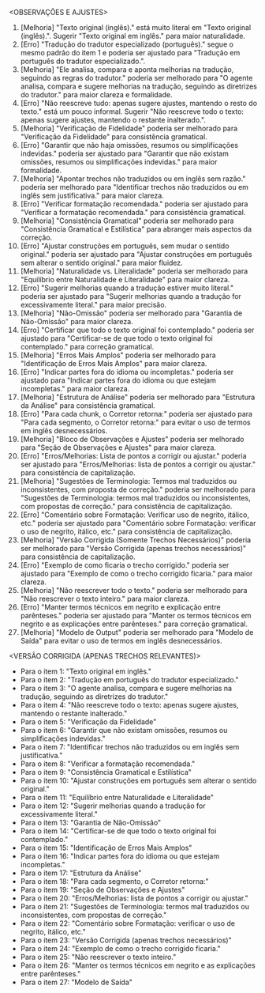 <OBSERVAÇÕES E AJUSTES>
1. [Melhoria] "Texto original (inglês)." está muito literal em "Texto original (inglês).". Sugerir "Texto original em inglês." para maior naturalidade.
2. [Erro] "Tradução do tradutor especializado (português)." segue o mesmo padrão do item 1 e poderia ser ajustado para "Tradução em português do tradutor especializado.".
3. [Melhoria] "Ele analisa, compara e aponta melhorias na tradução, seguindo as regras do tradutor." poderia ser melhorado para "O agente analisa, compara e sugere melhorias na tradução, seguindo as diretrizes do tradutor." para maior clareza e formalidade.
4. [Erro] "Não reescreve tudo: apenas sugere ajustes, mantendo o resto do texto." está um pouco informal. Sugerir "Não reescreve todo o texto: apenas sugere ajustes, mantendo o restante inalterado.".
5. [Melhoria] "Verificação de Fidelidade" poderia ser melhorado para "Verificação da Fidelidade" para consistência gramatical.
6. [Erro] "Garantir que não haja omissões, resumos ou simplificações indevidas." poderia ser ajustado para "Garantir que não existam omissões, resumos ou simplificações indevidas." para maior formalidade.
7. [Melhoria] "Apontar trechos não traduzidos ou em inglês sem razão." poderia ser melhorado para "Identificar trechos não traduzidos ou em inglês sem justificativa." para maior clareza.
8. [Erro] "Verificar formatação recomendada." poderia ser ajustado para "Verificar a formatação recomendada." para consistência gramatical.
9. [Melhoria] "Consistência Gramatical" poderia ser melhorado para "Consistência Gramatical e Estilística" para abranger mais aspectos da correção.
10. [Erro] "Ajustar construções em português, sem mudar o sentido original." poderia ser ajustado para "Ajustar construções em português sem alterar o sentido original." para maior fluidez.
11. [Melhoria] "Naturalidade vs. Literalidade" poderia ser melhorado para "Equilíbrio entre Naturalidade e Literalidade" para maior clareza.
12. [Erro] "Sugerir melhorias quando a tradução estiver muito literal." poderia ser ajustado para "Sugerir melhorias quando a tradução for excessivamente literal." para maior precisão.
13. [Melhoria] "Não-Omissão" poderia ser melhorado para "Garantia de Não-Omissão" para maior clareza.
14. [Erro] "Certificar que todo o texto original foi contemplado." poderia ser ajustado para "Certificar-se de que todo o texto original foi contemplado." para correção gramatical.
15. [Melhoria] "Erros Mais Amplos" poderia ser melhorado para "Identificação de Erros Mais Amplos" para maior clareza.
16. [Erro] "Indicar partes fora do idioma ou incompletas." poderia ser ajustado para "Indicar partes fora do idioma ou que estejam incompletas." para maior clareza.
17. [Melhoria] "Estrutura de Análise" poderia ser melhorado para "Estrutura da Análise" para consistência gramatical.
18. [Erro] "Para cada chunk, o Corretor retorna:" poderia ser ajustado para "Para cada segmento, o Corretor retorna:" para evitar o uso de termos em inglês desnecessários.
19. [Melhoria] "Bloco de Observações e Ajustes" poderia ser melhorado para "Seção de Observações e Ajustes" para maior clareza.
20. [Erro] "Erros/Melhorias: Lista de pontos a corrigir ou ajustar." poderia ser ajustado para "Erros/Melhorias: lista de pontos a corrigir ou ajustar." para consistência de capitalização.
21. [Melhoria] "Sugestões de Terminologia: Termos mal traduzidos ou inconsistentes, com proposta de correção." poderia ser melhorado para "Sugestões de Terminologia: termos mal traduzidos ou inconsistentes, com propostas de correção." para consistência de capitalização.
22. [Erro] "Comentário sobre Formatação: Verificar uso de negrito, itálico, etc." poderia ser ajustado para "Comentário sobre Formatação: verificar o uso de negrito, itálico, etc." para consistência de capitalização.
23. [Melhoria] "Versão Corrigida (Somente Trechos Necessários)" poderia ser melhorado para "Versão Corrigida (apenas trechos necessários)" para consistência de capitalização.
24. [Erro] "Exemplo de como ficaria o trecho corrigido." poderia ser ajustado para "Exemplo de como o trecho corrigido ficaria." para maior clareza.
25. [Melhoria] "Não reescrever todo o texto." poderia ser melhorado para "Não reescrever o texto inteiro." para maior clareza.
26. [Erro] "Manter termos técnicos em negrito e explicação entre parênteses." poderia ser ajustado para "Manter os termos técnicos em negrito e as explicações entre parênteses." para correção gramatical.
27. [Melhoria] "Modelo de Output" poderia ser melhorado para "Modelo de Saída" para evitar o uso de termos em inglês desnecessários.

<VERSÃO CORRIGIDA (APENAS TRECHOS RELEVANTES)>
- Para o item 1: "Texto original em inglês."
- Para o item 2: "Tradução em português do tradutor especializado."
- Para o item 3: "O agente analisa, compara e sugere melhorias na tradução, seguindo as diretrizes do tradutor."
- Para o item 4: "Não reescreve todo o texto: apenas sugere ajustes, mantendo o restante inalterado."
- Para o item 5: "Verificação da Fidelidade"
- Para o item 6: "Garantir que não existam omissões, resumos ou simplificações indevidas."
- Para o item 7: "Identificar trechos não traduzidos ou em inglês sem justificativa."
- Para o item 8: "Verificar a formatação recomendada."
- Para o item 9: "Consistência Gramatical e Estilística"
- Para o item 10: "Ajustar construções em português sem alterar o sentido original."
- Para o item 11: "Equilíbrio entre Naturalidade e Literalidade"
- Para o item 12: "Sugerir melhorias quando a tradução for excessivamente literal."
- Para o item 13: "Garantia de Não-Omissão"
- Para o item 14: "Certificar-se de que todo o texto original foi contemplado."
- Para o item 15: "Identificação de Erros Mais Amplos"
- Para o item 16: "Indicar partes fora do idioma ou que estejam incompletas."
- Para o item 17: "Estrutura da Análise"
- Para o item 18: "Para cada segmento, o Corretor retorna:"
- Para o item 19: "Seção de Observações e Ajustes"
- Para o item 20: "Erros/Melhorias: lista de pontos a corrigir ou ajustar."
- Para o item 21: "Sugestões de Terminologia: termos mal traduzidos ou inconsistentes, com propostas de correção."
- Para o item 22: "Comentário sobre Formatação: verificar o uso de negrito, itálico, etc."
- Para o item 23: "Versão Corrigida (apenas trechos necessários)"
- Para o item 24: "Exemplo de como o trecho corrigido ficaria."
- Para o item 25: "Não reescrever o texto inteiro."
- Para o item 26: "Manter os termos técnicos em negrito e as explicações entre parênteses."
- Para o item 27: "Modelo de Saída"